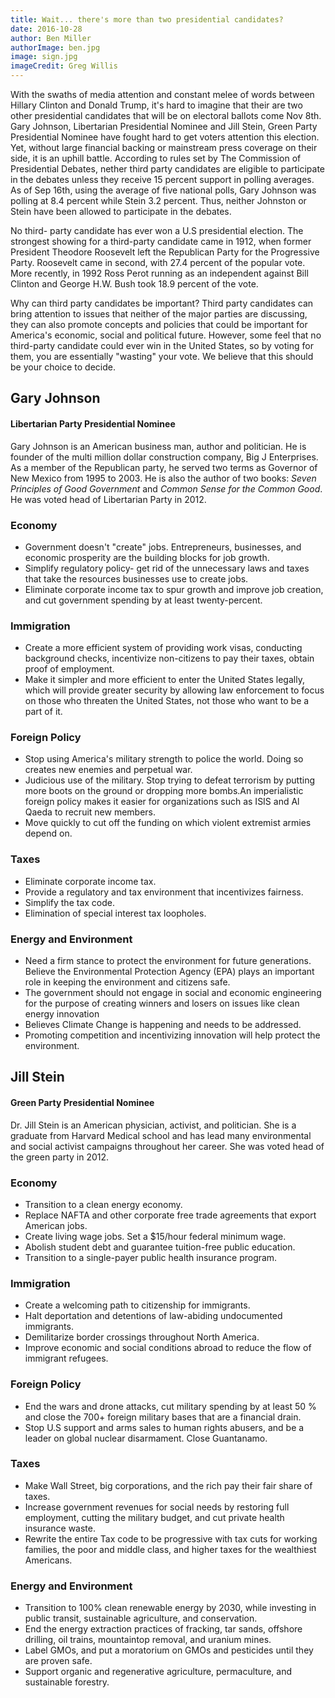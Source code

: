```yaml
---
title: Wait... there's more than two presidential candidates?
date: 2016-10-28
author: Ben Miller
authorImage: ben.jpg
image: sign.jpg
imageCredit: Greg Willis
---
```


With the swaths of media attention and constant melee of words between Hillary Clinton and Donald Trump, it's hard to imagine that their are two other presidential candidates that will be on electoral ballots come Nov 8th. Gary Johnson, Libertarian Presidential Nominee and Jill Stein, Green Party Presidential Nominee have fought hard to get voters attention this election. Yet, without large financial backing or mainstream press coverage on their side, it is an uphill battle. According to rules set by The Commission of Presidential Debates, nether third party candidates are eligible to participate in the debates unless they receive 15 percent support in polling averages. As of Sep 16th, using the average of five national polls, Gary Johnson was polling at 8.4 percent while Stein 3.2 percent. Thus, neither Johnston or Stein have been allowed to participate in the debates.

No third- party candidate has ever won a U.S presidential election. The strongest showing for a third-party candidate came in 1912, when former President Theodore Roosevelt left the Republican Party for the Progressive Party. Roosevelt came in second, with 27.4 percent of the popular vote. More recently, in 1992 Ross Perot running as an independent against Bill Clinton and George H.W. Bush took 18.9 percent of the vote.

Why can third party candidates be important? Third party candidates can bring attention to issues that neither of the major parties are discussing, they can also promote concepts and policies that could be important for America's economic, social and political future. However, some feel that no third-party candidate could ever win in the United States, so by voting for them, you are essentially "wasting" your vote. We believe that this should be your choice to decide.

## Gary Johnson

#### Libertarian Party Presidential Nominee

Gary Johnson is an American business man, author and politician. He is founder of the multi million dollar construction company, Big J Enterprises. As a member of the Republican party, he served two terms as Governor of New Mexico from 1995 to 2003. He is also the author of two books: *Seven Principles of Good Government* and *Common Sense for the Common Good*. He was voted head of Libertarian Party in 2012.

### Economy

- Government doesn't "create" jobs. Entrepreneurs, businesses, and economic prosperity are the building blocks for job growth.
- Simplify regulatory policy- get rid of the unnecessary laws and taxes that take the resources businesses use to create jobs.
- Eliminate corporate income tax to spur growth and improve job creation, and cut government spending by at least twenty-percent.

### Immigration

- Create a more efficient system of providing work visas, conducting background checks, incentivize non-citizens to pay their taxes, obtain proof of employment.
- Make it simpler and more efficient to enter the United States legally, which will provide greater security by allowing law enforcement to focus on those who threaten the United States, not those who want to be a part of it.

### Foreign Policy

- Stop using America's military strength to police the world. Doing so creates new enemies and perpetual war.
- Judicious use of the military. Stop trying to defeat terrorism by putting more boots on the ground or dropping more bombs.An imperialistic foreign policy makes it easier for organizations such as ISIS and Al Qaeda to recruit new members.
- Move quickly to cut off the funding on which violent extremist armies depend on.

### Taxes

- Eliminate corporate income tax.
- Provide a regulatory and tax environment that incentivizes fairness.
- Simplify the tax code.
- Elimination of special interest tax loopholes.

### Energy and Environment

- Need a firm stance to protect the environment for future generations. Believe the Environmental Protection Agency (EPA) plays an important role in keeping the environment and citizens safe.
- The government should not engage in social and economic engineering for the purpose of creating winners and losers on issues like clean energy innovation
- Believes Climate Change is happening and needs to be addressed.
- Promoting competition and incentivizing innovation will help protect the environment.

## Jill Stein

#### Green Party Presidential Nominee

Dr. Jill Stein is an American physician, activist, and politician. She is a graduate from Harvard Medical school and has lead many environmental and social activist campaigns throughout her career. She was voted head of the green party in 2012.

### Economy

- Transition to a clean energy economy.
- Replace NAFTA and other corporate free trade agreements that export American jobs.
- Create living wage jobs. Set a $15/hour federal minimum wage.
- Abolish student debt and guarantee tuition-free public education.
- Transition to a single-payer public health insurance program.

### Immigration

- Create a welcoming path to citizenship for immigrants.
- Halt deportation and detentions of law-abiding undocumented immigrants.
- Demilitarize border crossings throughout North America.
- Improve economic and social conditions abroad to reduce the flow of immigrant refugees.

### Foreign Policy

- End the wars and drone attacks, cut military spending by at least 50 % and close the 700+ foreign military bases that are a financial drain.
- Stop U.S support and arms sales to human rights abusers, and be a leader on global nuclear disarmament.
Close Guantanamo.

### Taxes

- Make Wall Street, big corporations, and the rich pay their fair share of taxes.
- Increase government revenues for social needs by restoring full employment, cutting the military budget, and cut private health insurance waste.
- Rewrite the entire Tax code to be progressive with tax cuts for working families, the poor and middle class, and higher taxes for the wealthiest Americans.

### Energy and Environment

- Transition to 100% clean renewable energy by 2030, while investing in public transit, sustainable agriculture, and conservation.
- End  the energy extraction practices of fracking, tar sands, offshore drilling, oil trains, mountaintop removal, and uranium mines.
- Label GMOs, and put a moratorium on GMOs and pesticides until they are proven safe.
- Support organic and regenerative agriculture, permaculture, and sustainable forestry.
